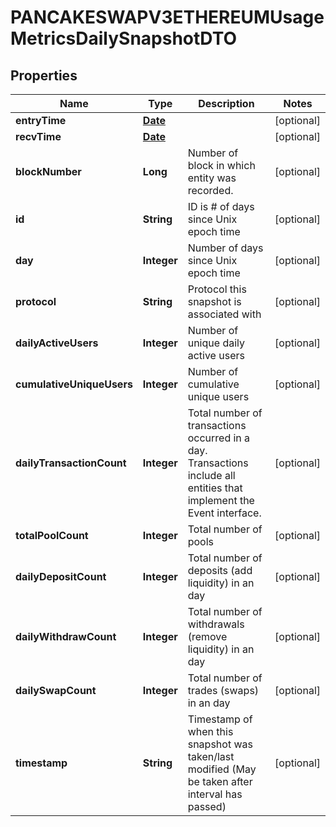 

# PANCAKESWAPV3ETHEREUMUsageMetricsDailySnapshotDTO

## Properties

Name | Type | Description | Notes
------------ | ------------- | ------------- | -------------
**entryTime** | [**Date**](Date.md) |  |  [optional]
**recvTime** | [**Date**](Date.md) |  |  [optional]
**blockNumber** | **Long** | Number of block in which entity was recorded. |  [optional]
**id** | **String** | ID is # of days since Unix epoch time |  [optional]
**day** | **Integer** | Number of days since Unix epoch time |  [optional]
**protocol** | **String** | Protocol this snapshot is associated with |  [optional]
**dailyActiveUsers** | **Integer** | Number of unique daily active users |  [optional]
**cumulativeUniqueUsers** | **Integer** | Number of cumulative unique users |  [optional]
**dailyTransactionCount** | **Integer** | Total number of transactions occurred in a day. Transactions include all entities that implement the Event interface. |  [optional]
**totalPoolCount** | **Integer** | Total number of pools |  [optional]
**dailyDepositCount** | **Integer** | Total number of deposits (add liquidity) in an day |  [optional]
**dailyWithdrawCount** | **Integer** | Total number of withdrawals (remove liquidity) in an day |  [optional]
**dailySwapCount** | **Integer** | Total number of trades (swaps) in an day |  [optional]
**timestamp** | **String** | Timestamp of when this snapshot was taken/last modified (May be taken after interval has passed) |  [optional]




